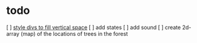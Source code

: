 # todo

[ ] [style divs to fill vertical space](https://stackoverflow.com/questions/90178/make-a-div-fill-the-height-of-the-remaining-screen-space)
[ ] add states
[ ] add sound
[ ] create 2d-array (map) of the locations of trees in the forest